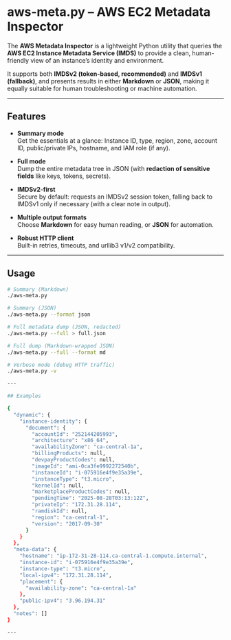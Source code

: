 # aws-meta.py – AWS EC2 Metadata Inspector

The **AWS Metadata Inspector** is a lightweight Python utility that queries the **AWS EC2 Instance Metadata Service (IMDS)** to provide a clean, human-friendly view of an instance’s identity and environment.  

It supports both **IMDSv2 (token-based, recommended)** and **IMDSv1 (fallback)**, and presents results in either **Markdown** or **JSON**, making it equally suitable for human troubleshooting or machine automation.

---

## Features
- **Summary mode**  
  Get the essentials at a glance: Instance ID, type, region, zone, account ID, public/private IPs, hostname, and IAM role (if any).

- **Full mode**  
  Dump the entire metadata tree in JSON (with **redaction of sensitive fields** like keys, tokens, secrets).

- **IMDSv2-first**  
  Secure by default: requests an IMDSv2 session token, falling back to IMDSv1 only if necessary (with a clear note in output).

- **Multiple output formats**  
  Choose **Markdown** for easy human reading, or **JSON** for automation.

- **Robust HTTP client**  
  Built-in retries, timeouts, and urllib3 v1/v2 compatibility.

---

## Usage

```bash
# Summary (Markdown)
./aws-meta.py

# Summary (JSON)
./aws-meta.py --format json

# Full metadata dump (JSON, redacted)
./aws-meta.py --full > full.json

# Full dump (Markdown-wrapped JSON)
./aws-meta.py --full --format md

# Verbose mode (debug HTTP traffic)
./aws-meta.py -v

---

## Examples

{
  "dynamic": {
    "instance-identity": {
      "document": {
        "accountId": "252144205993",
        "architecture": "x86_64",
        "availabilityZone": "ca-central-1a",
        "billingProducts": null,
        "devpayProductCodes": null,
        "imageId": "ami-0ca3fe9992272540b",
        "instanceId": "i-075916e4f9e35a39e",
        "instanceType": "t3.micro",
        "kernelId": null,
        "marketplaceProductCodes": null,
        "pendingTime": "2025-08-28T03:13:12Z",
        "privateIp": "172.31.28.114",
        "ramdiskId": null,
        "region": "ca-central-1",
        "version": "2017-09-30"
      }
    }
  },
  "meta-data": {
    "hostname": "ip-172-31-28-114.ca-central-1.compute.internal",
    "instance-id": "i-075916e4f9e35a39e",
    "instance-type": "t3.micro",
    "local-ipv4": "172.31.28.114",
    "placement": {
      "availability-zone": "ca-central-1a"
    },
    "public-ipv4": "3.96.194.31"
  },
  "notes": []
}

---
